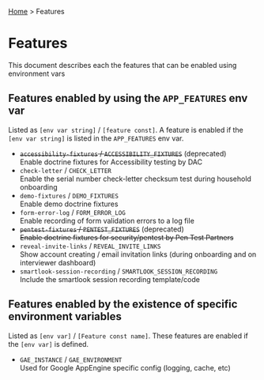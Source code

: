 [Home](../README.md) > Features

# Features

This document describes each the features that can be enabled using environment vars

## Features enabled by using the `APP_FEATURES` env var
Listed as `[env var string]` / `[feature const]`. A feature is enabled if the `[env var string]` is listed in the `APP_FEATURES` env var. 

- ~~`accessibility-fixtures` / `ACCESSIBILITY_FIXTURES`~~ (deprecated)  
   Enable doctrine fixtures for Accessibility testing by DAC
- `check-letter` / `CHECK_LETTER`  
   Enable the serial number check-letter checksum test during household onboarding 
- `demo-fixtures` / `DEMO_FIXTURES`  
   Enable demo doctrine fixtures 
- `form-error-log` / `FORM_ERROR_LOG`  
   Enable recording of form validation errors to a log file
- ~~`pentest-fixtures` / `PENTEST_FIXTURES`~~ (deprecated)  
   ~~Enable doctrine fixtures for security/pentest by Pen Test Partners~~
- `reveal-invite-links` / `REVEAL_INVITE_LINKS`  
   Show account creating / email invitation links (during onboarding and on interviewer dashboard)
- `smartlook-session-recording` / `SMARTLOOK_SESSION_RECORDING`  
   Include the smartlook session recording template/code

## Features enabled by the existence of specific environment variables
Listed as `[env var]` / `[Feature const name]`. These features are enabled if the `[env var]` is defined.

- `GAE_INSTANCE` / `GAE_ENVIRONMENT`  
   Used for Google AppEngine specific config (logging, cache, etc)
